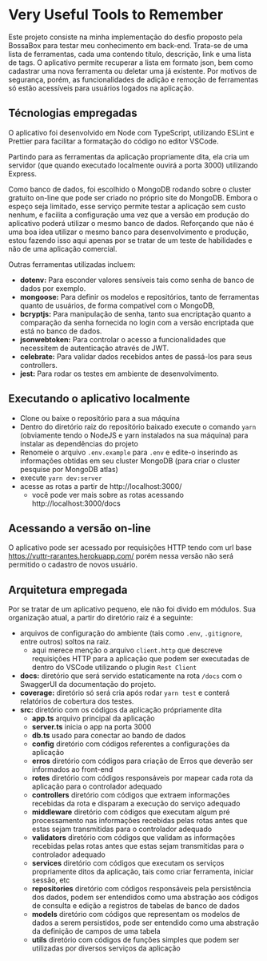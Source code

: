 # Very Useful Tools to Remember

Este projeto consiste na minha implementação do desfio proposto pela BossaBox para testar meu conhecimento em back-end. Trata-se de uma lista de ferramentas, cada uma contendo título, descrição, link e uma lista de tags. O aplicativo permite recuperar a lista em formato json, bem como cadastrar uma nova ferramenta ou deletar uma já existente. Por motivos de segurança, porém, as funcionalidades de adição e remoção de ferramentas só estão acessíveis para usuários logados na aplicação.

## Técnologias empregadas

O aplicativo foi desenvolvido em Node com TypeScript, utilizando ESLint e Prettier para facilitar a formatação do código no editor VSCode.

Partindo para as ferramentas da aplicação propriamente dita, ela cria um servidor (que quando executado localmente ouvirá a porta 3000) utilizando Express.

Como banco de dados, foi escolhido o MongoDB rodando sobre o cluster gratuito on-line que pode ser criado no próprio site do MongoDB. Embora o espeço seja limitado, esse serviço permite testar a aplicação sem custo nenhum, e facilita a configuração uma vez que a versão em produção do aplicativo poderá utilizar o mesmo banco de dados. Reforçando que não é uma boa idea utilizar o mesmo banco para desenvolvimento e produção, estou fazendo isso aqui apenas por se tratar de um teste de habilidades e não de uma aplicação comercial.

Outras ferramentas utilizadas incluem:
  - **dotenv:** Para esconder valores sensíveis tais como senha de banco de dados por exemplo.
  - **mongoose:** Para definir os modelos e repositórios, tanto de ferramentas quanto de usuários, de forma compatível com o MongoDB,
  - **bcryptjs:** Para manipulação de senha, tanto sua encriptação quanto a comparação da senha fornecida no login com a versão encriptada que está no banco de dados.
  - **jsonwebtoken:** Para controlar o acesso a funcionalidades que necessitem de autenticação através de JWT.
  - **celebrate:** Para validar dados recebidos antes de passá-los para seus controllers.
  - **jest:** Para rodar os testes em ambiente de desenvolvimento.

## Executando o aplicativo localmente

  - Clone ou baixe o repositório para a sua máquina
  - Dentro do diretório raiz do repositório baixado execute o comando `yarn` (obviamente tendo o NodeJS e yarn instalados na sua máquina) para instalar as dependências do projeto
  - Renomeie o arquivo `.env.example` para `.env` e edite-o inserindo as informações obtidas em seu cluster MongoDB (para criar o cluster pesquise por MongoDB atlas)
  - execute `yarn dev:server`
  - acesse as rotas a partir de http://localhost:3000/
    - você pode ver mais sobre as rotas acessando http://localhost:3000/docs

## Acessando a versão on-line

O aplicativo pode ser acessado por requisições HTTP tendo com url base https://vuttr-rarantes.herokuapp.com/ porém nessa versão não será permitido o cadastro de novos usuário.

## Arquitetura empregada

Por se tratar de um aplicativo pequeno, ele não foi divido em módulos. Sua organização atual, a partir do diretório raiz é a seguinte:
  - arquivos de configuração do ambiente (tais como `.env`, `.gitignore`, entre outros) soltos na raiz.
    - aqui merece menção o arquivo `client.http` que descreve requisições HTTP para a aplicação que podem ser executadas de dentro do VSCode utilizando o plugin `Rest Client`
  - **docs:** diretório que será servido estaticamente na rota `/docs` com o SwaggerUI da documentação do projeto.
  - **coverage:** diretório só será cria após rodar `yarn test` e conterá relatórios de cobertura dos testes.
  - **src:** diretório com os códigos da aplicação própriamente dita
    - **app.ts** arquivo principal da aplicação
    - **server.ts** inicia o app na porta 3000
    - **db.ts** usado para conectar ao bando de dados
    - **config** diretório com códigos referentes a configurações da aplicação
    - **erros** diretório com códigos para criação de Erros que deverão ser informados ao front-end
    - **rotes** diretório com códigos responsáveis por mapear cada rota da aplicação para o controlador adequado
    - **controllers** diretório com códigos que extraem informações recebidas da rota e disparam a execução do serviço adequado
    - **middleware** diretório com códigos que executam algum pré processamento nas informações recebidas pelas rotas antes que estas sejam transmitidas para o controlador adequado
    - **validators** diretório com códigos que validam as informações recebidas pelas rotas antes que estas sejam transmitidas para o controlador adequado
    - **services** diretório com códigos que executam os serviços propriamente ditos da aplicação, tais como criar ferramenta, iniciar sessão, etc
    - **repositories** diretório com códigos responsáveis pela persistência dos dados, podem ser entendidos como uma abstração aos códigos de consulta e edição a registros de tabelas de banco de dados
    - **models** diretório com códigos que representam os modelos de dados a serem persistidos, pode ser entendido como uma abstração da definição de campos de uma tabela
    - **utils** diretório com códigos de funções simples que podem ser utilizadas por diversos serviços da aplicação
